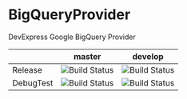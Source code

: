 # BigQueryProvider
DevExpress Google BigQuery Provider

|        |master                                                                                             | develop
|------------|---------------------------------------------------------------------------------------------------|-------------
|Release     |![Build Status](http://dataaccess.cloudapp.net:8080/job/BigQuery/branch/master/badge/icon)         |![Build Status](http://dataaccess.cloudapp.net:8080/job/BigQuery/branch/develop/badge/icon)
|DebugTest   |![Build Status](http://dataaccess.cloudapp.net:8080/job/BigQueryDebugTest/branch/master/badge/icon)|![Build Status](http://dataaccess.cloudapp.net:8080/job/BigQueryDebugTest/branch/develop/badge/icon)


